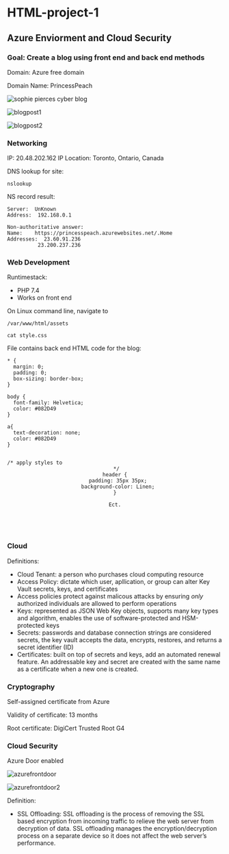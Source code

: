 # HTML-project-1

## Azure Enviorment and Cloud Security

### Goal: Create a blog using front end and back end methods

Domain: Azure free domain

Domain Name: PrincessPeach

![sophie pierces cyber blog](https://user-images.githubusercontent.com/109919882/216469099-32b340e1-754c-4dfc-bcae-653d82f4fb64.png)

![blogpost1](https://user-images.githubusercontent.com/109919882/216469235-fb64f156-bba1-41ea-a345-79f928c2a447.png)

![blogpost2](https://user-images.githubusercontent.com/109919882/216469555-7ee10489-8cb8-448b-bdcb-32d3a2e60869.png)


### Networking

IP: 20.48.202.162
IP Location: Toronto, Ontario, Canada

DNS lookup for site:
<pre><code>nslookup</code></pre>

NS record result:

<pre><code>Server:  UnKnown
Address:  192.168.0.1

Non-authoritative answer:
Name:    https://princesspeach.azurewebsites.net/.Home
Addresses:  23.60.91.236
          23.200.237.236
</code></pre>

### Web Development

Runtimestack: 
- PHP 7.4
- Works on front end

On Linux command line, navigate to <pre><code>/var/www/html/assets</code></pre>

<pre><code>cat style.css</code></pre>

File contains back end HTML code for the blog:

<pre><code>* {
  margin: 0;
  padding: 0;
  box-sizing: border-box;
}

body {
  font-family: Helvetica;
  color: #082D49
}

a{
  text-decoration: none;
  color: #082D49
}


/* apply styles to <header> */
header {
  padding: 35px 35px;
  background-color: Linen;
}

Ect.
</code></pre>

### Cloud

Definitions:

- Cloud Tenant: a person who purchases cloud computing resource
- Access Policy: dictate which user, apllication, or group can alter Key Vault secrets, keys, and certificates
- Access policies protect against malicous attacks by ensuring *only* authorized individuals are    allowed to perform operations
- Keys: represented as JSON Web Key objects, supports many key types and algorithm, enables the use of software-protected and HSM-protected keys
- Secrets: passwords and database connection strings are considered secrets, the key vault accepts the data, encrypts, restores, and returns a secret identifier (ID)
- Certificates: built on top of secrets and keys, add an automated renewal feature. An addressable key and secret are created with the same name as a certificate when a new one is created.

### Cryptography

Self-assigned certificate from Azure 



Validity of certificate: 13 months

Root certificate: DigiCert Trusted Root G4

### Cloud Security

Azure Door enabled

![azurefrontdoor](https://user-images.githubusercontent.com/109919882/216468902-b8d77185-127e-4a37-bce3-272eae1f9f54.png)

![azurefrontdoor2](https://user-images.githubusercontent.com/109919882/216468953-869039ac-220e-4824-ba6f-630d0fb20bf8.png)



Definition:

- SSL Offloading: SSL offloading is the process of removing the SSL based encryption from incoming traffic to relieve the web server from decryption of data. SSL offloading manages the encryption/decryption process on a separate device so it does not affect the web server’s performance.

